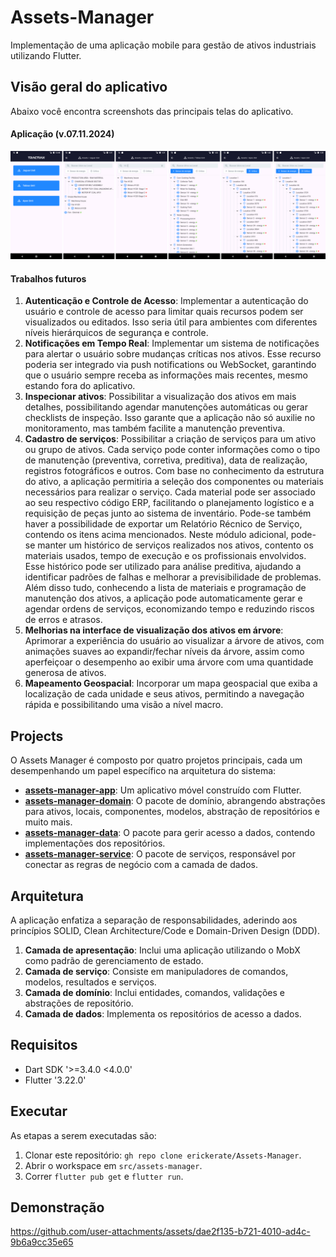 # Assets-Manager
Implementação de uma aplicação mobile para gestão de ativos industriais utilizando Flutter.

## Visão geral do aplicativo

Abaixo você encontra screenshots das principais telas do aplicativo.

#### Aplicação (v.07.11.2024)
![Aplicação](https://github.com/erickerate/Assets-Manager/blob/main/assets/app-overview.png)

#### Trabalhos futuros

1. **Autenticação e Controle de Acesso**: Implementar a autenticação do usuário e controle de acesso para limitar quais recursos podem ser visualizados ou editados. Isso seria útil para ambientes com diferentes níveis hierárquicos de segurança e controle.
2. **Notificações em Tempo Real**: Implementar um sistema de notificações para alertar o usuário sobre mudanças críticas nos ativos. Esse recurso poderia ser integrado via push notifications ou WebSocket, garantindo que o usuário sempre receba as informações mais recentes, mesmo estando fora do aplicativo.
3. **Inspecionar ativos**: Possibilitar a visualização dos ativos em mais detalhes, possibilitando agendar manutenções automáticas ou gerar checklists de inspeção. Isso garante que a aplicação não só auxilie no monitoramento, mas também facilite a manutenção preventiva.
4. **Cadastro de serviços**: Possibilitar a criação de serviços para um ativo ou grupo de ativos. Cada serviço pode conter informações como o tipo de manutenção (preventiva, corretiva, preditiva), data de realização, registros fotográficos e outros. Com base no conhecimento da estrutura do ativo, a aplicação permitiria a seleção dos componentes ou materiais necessários para realizar o serviço. Cada material pode ser associado ao seu respectivo código ERP, facilitando o planejamento logístico e a requisição de peças junto ao sistema de inventário. Pode-se também haver a possibilidade de exportar um Relatório Récnico de Serviço, contendo os itens acima mencionados. Neste módulo adicional, pode-se manter um histórico de serviços realizados nos ativos, contento os materiais usados, tempo de execução e os profissionais envolvidos. Esse histórico pode ser utilizado para análise preditiva, ajudando a identificar padrões de falhas e melhorar a previsibilidade de problemas. Além disso tudo, conhecendo a lista de materiais e programação de manutenção dos ativos, a aplicação pode automaticamente gerar e agendar ordens de serviços, economizando tempo e reduzindo riscos de erros e atrasos.  
5. **Melhorias na interface de visualização dos ativos em árvore**: Aprimorar a experiência do usuário ao visualizar a árvore de ativos, com animações suaves ao expandir/fechar níveis da árvore, assim como aperfeiçoar o desempenho ao exibir uma árvore com uma quantidade generosa de ativos.
6. **Mapeamento Geospacial**: Incorporar um mapa geospacial que exiba a localização de cada unidade e seus ativos, permitindo a navegação rápida e possibilitando uma visão a nível macro.
   
## Projects

O Assets Manager é composto por quatro projetos principais, cada um desempenhando um papel específico na arquitetura do sistema:

- [**assets-manager-app**](https://github.com/erickerate/Assets-Manager/tree/main/src/application): Um aplicativo móvel construído com Flutter.
- [**assets-manager-domain**](https://github.com/erickerate/Assets-Manager/tree/main/src/domain): O pacote de domínio, abrangendo abstrações para ativos, locais, componentes, modelos, abstração de repositórios e muito mais.
- [**assets-manager-data**](https://github.com/erickerate/Assets-Manager/tree/main/src/data): O pacote para gerir acesso a dados, contendo implementações dos repositórios.
- [**assets-manager-service**](https://github.com/erickerate/Assets-Manager/tree/main/src/service): O pacote de serviços, responsável por conectar as regras de negócio com a camada de dados.

## Arquitetura

A aplicação enfatiza a separação de responsabilidades, aderindo aos princípios SOLID, Clean Architecture/Code e Domain-Driven Design (DDD).

1. **Camada de apresentação**: Inclui uma aplicação utilizando o MobX como padrão de gerenciamento de estado.
2. **Camada de serviço**: Consiste em manipuladores de comandos, modelos, resultados e serviços.
3. **Camada de domínio**: Inclui entidades, comandos, validações e abstrações de repositório.
4. **Camada de dados**: Implementa os repositórios de acesso a dados.
  
## Requisitos
* Dart SDK '>=3.4.0 <4.0.0'
* Flutter '3.22.0'

## Executar
As etapas a serem executadas são:
1. Clonar este repositório: `gh repo clone erickerate/Assets-Manager`.
2. Abrir o workspace em `src/assets-manager`.
3. Correr `flutter pub get` e `flutter run`.

## Demonstração
https://github.com/user-attachments/assets/dae2f135-b721-4010-ad4c-9b6a9cc35e65
